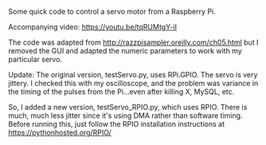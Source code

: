 Some quick code to control a servo motor from a Raspberry Pi.

Accompanying video: https://youtu.be/tqRUMtgY-iI

The code was adapted from http://razzpisampler.oreilly.com/ch05.html but I removed the GUI and adapted the numeric parameters to work with my particular servo.

Update:
The original version, testServo.py, uses RPi.GPIO. The servo is very jittery. I checked this with my oscilloscope, and the problem was variance in the timing of the pulses from the Pi...even after killing X, MySQL, etc.

So, I added a new version, testServo_RPIO.py, which uses RPIO. There is much, much less jitter since it's using DMA rather than software timing. Before running this, just follow the RPIO installation instructions at https://pythonhosted.org/RPIO/
